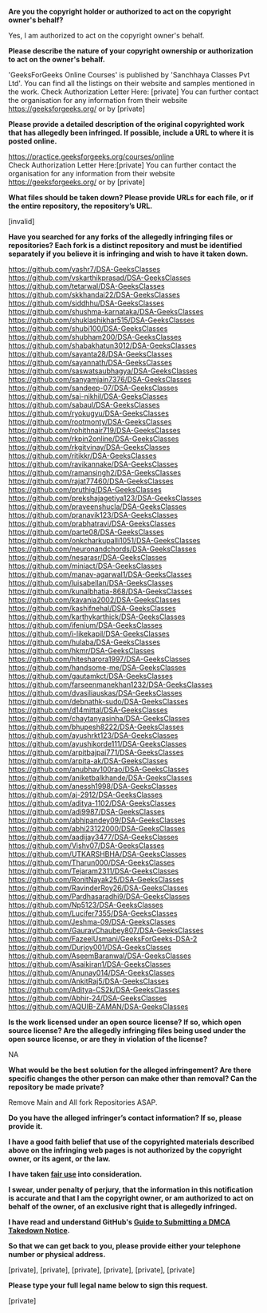**Are you the copyright holder or authorized to act on the copyright owner's behalf?**

Yes, I am authorized to act on the copyright owner's behalf.

**Please describe the nature of your copyright ownership or authorization to act on the owner's behalf.**

'GeeksForGeeks Online Courses' is published by 'Sanchhaya Classes Pvt Ltd'. You can find all the listings on their website and samples mentioned in the work. Check Authorization Letter Here: [private] You can further contact the organisation for any information from their website https://geeksforgeeks.org/ or by [private]  

**Please provide a detailed description of the original copyrighted work that has allegedly been infringed. If possible, include a URL to where it is posted online.**

https://practice.geeksforgeeks.org/courses/online  
Check Authorization Letter Here:[private] You can further contact the organisation for any information from their website https://geeksforgeeks.org/ or by [private]

**What files should be taken down? Please provide URLs for each file, or if the entire repository, the repository’s URL.**

[invalid]    

**Have you searched for any forks of the allegedly infringing files or repositories? Each fork is a distinct repository and must be identified separately if you believe it is infringing and wish to have it taken down.**

https://github.com/yashr7/DSA-GeeksClasses  
https://github.com/vskarthikprasad/DSA-GeeksClasses  
https://github.com/tetarwal/DSA-GeeksClasses  
https://github.com/skkhandai22/DSA-GeeksClasses  
https://github.com/siddhhu/DSA-GeeksClasses  
https://github.com/shushma-karnataka/DSA-GeeksClasses  
https://github.com/shuklashikhar515/DSA-GeeksClasses  
https://github.com/shubi100/DSA-GeeksClasses  
https://github.com/shubham200/DSA-GeeksClasses  
https://github.com/shabakhatun3012/DSA-GeeksClasses  
https://github.com/sayanta28/DSA-GeeksClasses  
https://github.com/sayannath/DSA-GeeksClasses  
https://github.com/saswatsaubhagya/DSA-GeeksClasses  
https://github.com/sanyamjain7376/DSA-GeeksClasses  
https://github.com/sandeep-07/DSA-GeeksClasses  
https://github.com/sai-nikhil/DSA-GeeksClasses  
https://github.com/sabaul/DSA-GeeksClasses  
https://github.com/ryokugyu/DSA-GeeksClasses  
https://github.com/rootmonty/DSA-GeeksClasses  
https://github.com/rohithnair719/DSA-GeeksClasses  
https://github.com/rkpin2online/DSA-GeeksClasses  
https://github.com/rkgitvinay/DSA-GeeksClasses  
https://github.com/ritikkr/DSA-GeeksClasses  
https://github.com/ravikannake/DSA-GeeksClasses  
https://github.com/ramansingh2/DSA-GeeksClasses  
https://github.com/rajat77460/DSA-GeeksClasses  
https://github.com/pruthig/DSA-GeeksClasses  
https://github.com/prekshajagetiya123/DSA-GeeksClasses  
https://github.com/praveenshucla/DSA-GeeksClasses  
https://github.com/pranavik123/DSA-GeeksClasses  
https://github.com/prabhatravi/DSA-GeeksClasses  
https://github.com/parte08/DSA-GeeksClasses  
https://github.com/onkcharkupalli1051/DSA-GeeksClasses  
https://github.com/neuronandchords/DSA-GeeksClasses  
https://github.com/nesarasr/DSA-GeeksClasses  
https://github.com/miniact/DSA-GeeksClasses  
https://github.com/manav-agarwal1/DSA-GeeksClasses  
https://github.com/luisabellan/DSA-GeeksClasses  
https://github.com/kunalbhatia-868/DSA-GeeksClasses  
https://github.com/kavania2002/DSA-GeeksClasses  
https://github.com/kashifnehal/DSA-GeeksClasses  
https://github.com/karthykarthick/DSA-GeeksClasses  
https://github.com/ifenium/DSA-GeeksClasses  
https://github.com/i-likekapil/DSA-GeeksClasses  
https://github.com/hulaba/DSA-GeeksClasses  
https://github.com/hkmr/DSA-GeeksClasses  
https://github.com/hitesharora1997/DSA-GeeksClasses  
https://github.com/handsome-me/DSA-GeeksClasses  
https://github.com/gautamkct/DSA-GeeksClasses  
https://github.com/farseenmanekhan1232/DSA-GeeksClasses  
https://github.com/dvasiliauskas/DSA-GeeksClasses  
https://github.com/debnathk-sudo/DSA-GeeksClasses  
https://github.com/d14mittal/DSA-GeeksClasses  
https://github.com/chaytanyasinha/DSA-GeeksClasses  
https://github.com/bhupesh8222/DSA-GeeksClasses  
https://github.com/ayushrkt123/DSA-GeeksClasses  
https://github.com/ayushikorde111/DSA-GeeksClasses  
https://github.com/arpitbajpai771/DSA-GeeksClasses  
https://github.com/arpita-ak/DSA-GeeksClasses  
https://github.com/anubhav100rao/DSA-GeeksClasses  
https://github.com/aniketbalkhande/DSA-GeeksClasses  
https://github.com/anessh1998/DSA-GeeksClasses  
https://github.com/aj-2912/DSA-GeeksClasses  
https://github.com/aditya-1102/DSA-GeeksClasses  
https://github.com/adi9987/DSA-GeeksClasses  
https://github.com/abhipandey09/DSA-GeeksClasses  
https://github.com/abhi23122000/DSA-GeeksClasses  
https://github.com/aadijay3477/DSA-GeeksClasses  
https://github.com/Vishv07/DSA-GeeksClasses  
https://github.com/UTKARSHBHA/DSA-GeeksClasses  
https://github.com/Tharun000/DSA-GeeksClasses  
https://github.com/Tejaram2311/DSA-GeeksClasses  
https://github.com/RonitNayak25/DSA-GeeksClasses  
https://github.com/RavinderRoy26/DSA-GeeksClasses  
https://github.com/Pardhasaradhi9/DSA-GeeksClasses  
https://github.com/Np5123/DSA-GeeksClasses  
https://github.com/Lucifer7355/DSA-GeeksClasses  
https://github.com/Jeshma-09/DSA-GeeksClasses  
https://github.com/GauravChaubey807/DSA-GeeksClasses  
https://github.com/FazeelUsmani/GeeksForGeeks-DSA-2  
https://github.com/Durjoy001/DSA-GeeksClasses  
https://github.com/AseemBaranwal/DSA-GeeksClasses  
https://github.com/Asaikiran1/DSA-GeeksClasses  
https://github.com/Anunay014/DSA-GeeksClasses  
https://github.com/AnkitRaj5/DSA-GeeksClasses  
https://github.com/Aditya-CS2k/DSA-GeeksClasses  
https://github.com/Abhir-24/DSA-GeeksClasses  
https://github.com/AQUIB-ZAMAN/DSA-GeeksClasses  

**Is the work licensed under an open source license? If so, which open source license? Are the allegedly infringing files being used under the open source license, or are they in violation of the license?**

NA

**What would be the best solution for the alleged infringement? Are there specific changes the other person can make other than removal? Can the repository be made private?**

Remove Main and All fork Repositories ASAP.

**Do you have the alleged infringer’s contact information? If so, please provide it.**

**I have a good faith belief that use of the copyrighted materials described above on the infringing web pages is not authorized by the copyright owner, or its agent, or the law.**

**I have taken <a href="https://www.lumendatabase.org/topics/22">fair use</a> into consideration.**

**I swear, under penalty of perjury, that the information in this notification is accurate and that I am the copyright owner, or am authorized to act on behalf of the owner, of an exclusive right that is allegedly infringed.**

**I have read and understand GitHub's <a href="https://docs.github.com/articles/guide-to-submitting-a-dmca-takedown-notice/">Guide to Submitting a DMCA Takedown Notice</a>.**

**So that we can get back to you, please provide either your telephone number or physical address.**

[private], [private], [private], [private], [private], [private]  

**Please type your full legal name below to sign this request.**

[private]
